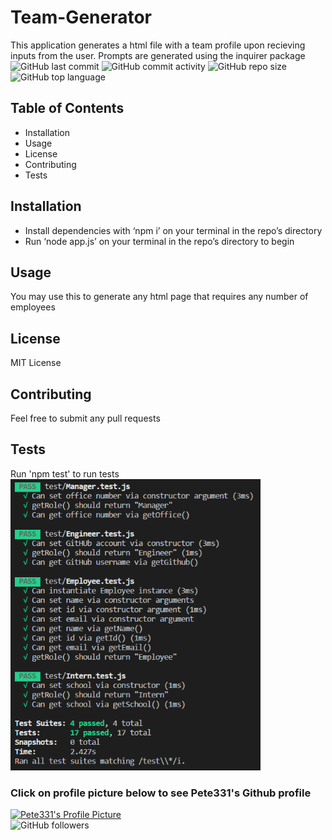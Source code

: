# Team-Generator

This application generates a html file with a team profile upon recieving inputs from the user. Prompts are generated using the inquirer package  
![GitHub last commit](https://img.shields.io/github/last-commit/Pete331/Team-Generator)
![GitHub commit activity](https://img.shields.io/github/commit-activity/y/Pete331/Team-Generator)
![GitHub repo size](https://img.shields.io/github/repo-size/Pete331/Team-Generator)
![GitHub top language](https://img.shields.io/github/languages/top/Pete331/Team-Generator)  
## Table of Contents
- Installation
- Usage
- License
- Contributing
- Tests

## Installation
- Install dependencies with ‘npm i’ on your terminal in the repo’s directory
- Run ‘node app.js’ on your terminal in the repo’s directory to begin
## Usage
You may use this to generate any html page that requires any number of employees
## License
MIT License
## Contributing
Feel free to submit any pull requests
## Tests
Run 'npm test' to run tests  
<img src="https://raw.githubusercontent.com/Pete331/Team-Generator/master/test/testOutput.PNG" alt="Test's Output" width="400px" height="auto">  

### Click on profile picture below to see Pete331's Github profile
[![Pete331's Profile Picture](https://avatars2.githubusercontent.com/u/53825841?v=4&s=200 "Created by Pete331")](https://github.com/Pete331)  
![GitHub followers](https://img.shields.io/github/followers/Pete331?style=social)  
